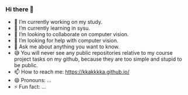 ### Hi there 👋

- 🔭 I’m currently working on my study.
- 🌱 I’m currently learning in sysu.
- 👯 I’m looking to collaborate on computer vision.
- 🤔 I’m looking for help with computer vision.
- 💬 Ask me about anything you want to know.
- 😅 You will never see any public repositories relative to my course project tasks on my github, because they are too simple and stupid to be public.
- 📫 How to reach me: https://kkakkkka.github.io/
- 😄 Pronouns: ...
- ⚡ Fun fact: ...


